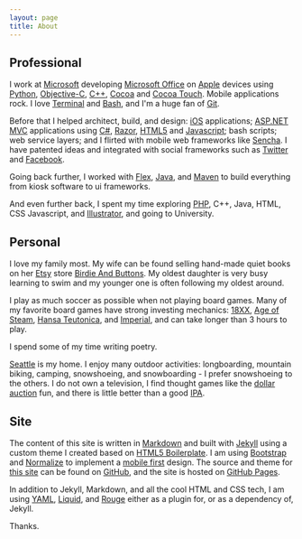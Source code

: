 ```yaml
---
layout: page
title: About
---
```


## Professional

I work at [Microsoft][] developing [Microsoft Office][] on [Apple][] devices
using [Python][], [Objective-C][], [C++][], [Cocoa][] and [Cocoa Touch][].
Mobile applications rock. I love [Terminal][] and [Bash][], and I'm a huge fan
of [Git][].

Before that I helped architect, build, and design: [iOS][] applications;
[ASP.NET MVC][] applications using [C#][], [Razor][], [HTML5][] and
[Javascript][]; bash scripts; web service layers; and I flirted with mobile web
frameworks like [Sencha][]. I have patented ideas and integrated with social
frameworks such as [Twitter][] and [Facebook][].

Going back further, I worked with [Flex][], [Java][], and [Maven][] to build
everything from kiosk software to ui frameworks.

And even further back, I spent my time exploring [PHP][], C++, Java, HTML, CSS
Javascript, and [Illustrator][], and going to University.

## Personal

<!-- ![Profile Picture][] -->

I love my family most. My wife can be found selling hand-made quiet books on her
[Etsy][] store [Birdie And Buttons][]. My oldest daughter is very busy learning
to swim and my younger one is often following my oldest around.

I play as much soccer as possible when not playing board games. Many of my
favorite board games have strong investing mechanics: [18XX][],
[Age of Steam][], [Hansa Teutonica][], and [Imperial][], and can take longer
than 3 hours to play.

I spend some of my time writing poetry.

[Seattle][] is my home. I enjoy many outdoor activities: longboarding, mountain
biking, camping, snowshoeing, and snowboarding - I prefer snowshoeing to the
others. I do not own a television, I find thought games like the
[dollar auction][] fun, and there is little better than a good [IPA][].

## Site

The content of this site is written in [Markdown][] and built with [Jekyll][]
using a custom theme I created based on [HTML5 Boilerplate][]. I am using
[Bootstrap][] and [Normalize][] to implement a [mobile first][] design. The
source and theme for [this site][] can be found on [GitHub][], and the site
is hosted on [GitHub Pages][].

In addition to Jekyll, Markdown, and all the cool HTML and CSS tech, I am using
[YAML][], [Liquid][], and [Rouge][] either as a plugin for, or as a dependency
of, Jekyll.

Thanks.

[profile picture]: /theme/images/profile-picture.png "Profile Picture"

[apple]: http://www.apple.com "Apple"
[asp.net mvc]: http://www.asp.net/mvc "ASP.NET MVC"
[bash]: http://www.gnu.org/software/bash/manual/bashref.html "Bash"
[cocoa]: https://developer.apple.com/macos/ "Cocoa"
[cocoa touch]: https://developer.apple.com/ios/ "Cocoa Touch"
[c#]: http://msdn.microsoft.com/en-us/vstudio/hh341490.aspx "C#"
[c++]: http://www.cplusplus.com "C++"
[facebook]: http://developers.facebook.com "Facebook"
[flex]: http://www.adobe.com/products/flex.html "Flex"
[git]: http://git-scm.com "Git"
[html5]: http://www.w3schools.com/html5/ "HTML5"
[illustrator]: http://www.adobe.com/products/illustrator.html "Illustrator"
[iOS]: http://developer.apple.com/technologies/ios/ "iOS"
[java]: http://www.oracle.com/technetwork/java/index.html "Java"
[javascript]: http://www.w3schools.com/js/ "Javascript"
[maven]: http://maven.apache.org "Maven"
[microsoft]: http://www.microsoft.com "Microsoft"
[microsoft office]: https://www.office.com "Microsoft Office"
[objective-c]: http://developer.apple.com/library/mac/#documentation/Cocoa/Conceptual/ProgrammingWithObjectiveC/Introduction/Introduction.html "Objective-C"
[php]: http://php.net "PHP"
[python]: http://www.python.org "Python"
[razor]: http://www.asp.net/web-pages/tutorials/basics/2-introduction-to-asp-net-web-programming-using-the-razor-syntax "Razor"
[sencha]: http://www.sencha.com "Sencha"
[terminal]: https://en.wikipedia.org/wiki/Terminal_(OS_X) "Terminal"
[twitter]: http://dev.twitter.com/ "Twitter"

[18xx]: http://boardgamegeek.com/wiki/page/18xx "18XX"
[age of steam]: http://boardgamegeek.com/boardgame/4098/age-of-steam "Age of Steam"
[birdie and buttons]: http://www.etsy.com/shop/BirdieAndButtons "Birdie and Buttons"
[dollar auction]: http://en.wikipedia.org/wiki/Dollar_auction "Dollar Auction"
[etsy]: http://www.etsy.com "Etsy"
[hansa teutonica]: http://boardgamegeek.com/boardgame/43015/hansa-teutonica "Hansa Teutonica"
[imperial]: http://boardgamegeek.com/boardgame/24181/imperial "Imperial"
[ipa]: http://en.wikipedia.org/wiki/India_Pale_Ale "IPA"
[seattle]: https://www.google.com/maps/place/Seattle "Seattle"

[bootstrap]: http://getbootstrap.com "Bootstrap"
[github]: http://github.com "GitHub"
[github pages]: http://pages.github.com "GitHub Pages"
[html5 boilerplate]: http://html5boilerplate.com "HTML5 Boilerplate"
[html5shiv]: https://github.com/aFarkas/html5shiv "HTML5shiv"
[jekyll]: http://jekyllrb.com "Jekyll"
[liquid]: https://github.com/Shopify/liquid "Liquid"
[markdown]: http://daringfireball.net/projects/markdown/ "Markdown"
[mobile first]: http://www.lukew.com/ff/entry.asp?933 "Mobile First"
[normalize]: http://necolas.github.io/normalize.css/ "Normalize"
[rouge]: https://github.com/jneen/rouge "Rouge"
[this site]: http://github.com/michaelreneer/michaelreneer.github.io "This Site"
[yaml]: http://www.yaml.org "YAML"
